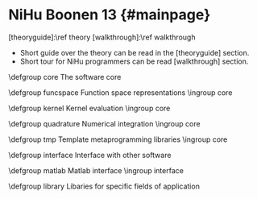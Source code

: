 NiHu Boonen 13 {#mainpage}
==============

[theoryguide]:\ref theory
[walkthrough]:\ref walkthrough

- Short guide over the theory can be read in the [theoryguide] section.
- Short tour for NiHu programmers can be read [walkthrough] section.



\defgroup core The software core

\defgroup funcspace Function space representations
\ingroup core

\defgroup kernel Kernel evaluation
\ingroup core

\defgroup quadrature Numerical integration
\ingroup core

\defgroup tmp Template metaprogramming libraries
\ingroup core

\defgroup interface Interface with other software

\defgroup matlab Matlab interface
\ingroup interface

\defgroup library Libaries for specific fields of application

